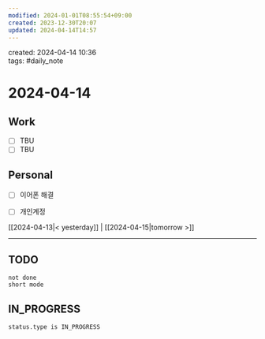 ```yaml
---
modified: 2024-01-01T08:55:54+09:00
created: 2023-12-30T20:07
updated: 2024-04-14T14:57
---
```

created: 2024-04-14 10:36  
tags: #daily_note  
  
# 2024-04-14  

## Work

- [ ] TBU
- [ ] TBU  

## Personal

- [ ] 이어폰 해결
- [ ] 개인계정 

  
  
[[2024-04-13|< yesterday]] | [[2024-04-15|tomorrow >]]  
  
---  


## TODO
```tasks  
not done  
short mode  
```

## IN_PROGRESS
```tasks  
status.type is IN_PROGRESS
```

